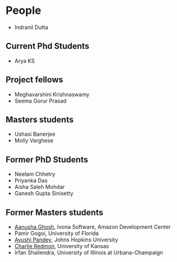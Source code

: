 # People
* Indranil Dutta

## Current Phd Students

* Arya KS

## Project fellows
* Meghavarshini Krishnaswamy
* Seema Gorur Prasad

## Masters students
* Ushasi Banerjee
* Molly Varghese

## Former PhD Students
* Neelam Chhetry
* Priyanka Das
* Aisha Saleh Mohdar
* Ganesh Gupta Sinisetty

## Former Masters students
* [Aanusha Ghosh](https://www.linkedin.com/in/aanusha-ghosh-96719557/), Ivona Software, Amazon Development Center
* Pamir Gogoi, University of Florida
* [Ayushi Pandey](https://scholar.google.co.in/citations?user=v_2A9F0AAAAJ&hl=en), Johns Hopkins University
* [Charlie Redmon](http://redmonc.github.io/), University of Kansas
* Irfan Shailendra, University of Illinois at Urbana-Champaign

<!--<audio controls>
  <source src="horse.ogg" type="audio/ogg">
  <source src="filename.mp3" type="audio/mpeg">
  Your browser does not support the audio tag.
</audio>-->

<!--<iframe width="100%" height="300" scrolling="no" frameborder="no" src="https://w.soundcloud.com/player/?url=https%3A//api.soundcloud.com/playlists/368388473&amp;color=%23ff5500&amp;auto_play=false&amp;hide_related=false&amp;show_comments=false&amp;show_user=true&amp;show_reposts=false&amp;show_teaser=true&amp;visual=true"></iframe>-->